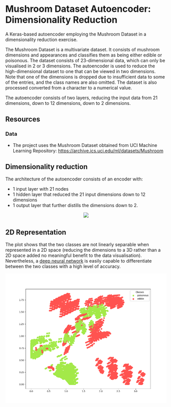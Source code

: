 # Mushroom Dataset Autoencoder: Dimensionality Reduction

A Keras-based autoencoder employing the Mushroom Dataset in a dimensionality reduction exercise.

The Mushroom Dataset is a multivariate dataset. It consists of mushroom dimensions and appearances and classifies them
as being either edible or poisonous. The dataset consists of 23-dimensional data, which can only be visualised in 2 or 3
dimensions. The autoencoder is used to reduce the high-dimensional dataset to one that can be viewed in two dimensions.
Note that one of the dimensions is dropped due to insufficient data to some of the entries, and the class names are also
omitted. The dataset is also processed converted from a character to a numerical value.

The autoencoder consists of two layers, reducing the input data from 21 dimensions, down to 12 dimensions, down to 2
dimensions.

## Resources

### Data

* The project uses the Mushroom Dataset obtained from UCI Machine Learning Repository:
  https://archive.ics.uci.edu/ml/datasets/Mushroom

## Dimensionality reduction

The architecture of the autoencoder consists of an encoder with:
* 1 input layer with 21 nodes
* 1 hidden layer that reduced the 21 input dimensions down to 12 dimensions
* 1 output layer that further distills the dimensions down to 2.

<p align="center">
  <img src="images/architecture.jpg" width="650px"/>
</p>

## 2D Representation

The plot shows that the two classes are not linearly separable when represented in a 2D space (reducing the dimensions to a 3D rather than a 2D space added no meaningful benefit to the data visualisation). Nevertheless, a
[deep neural network](https://github.com/Carla-de-Beer/tensorflow-2.x-projects/tree/master/dff/classifier/mushroom-dataset-classifier)
is easily capable to differentiate between the two classes with a high level of accuracy.

<p align="center">
  <img src="images/2D_visualisation.png" width="650px"/>
</p>
